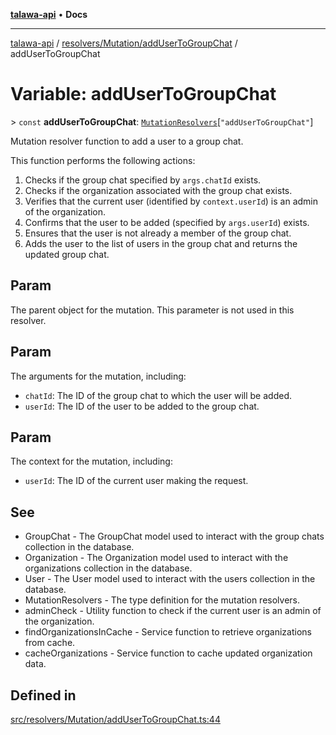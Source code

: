 [**talawa-api**](../../../../README.md) • **Docs**

***

[talawa-api](../../../../modules.md) / [resolvers/Mutation/addUserToGroupChat](../README.md) / addUserToGroupChat

# Variable: addUserToGroupChat

\> `const` **addUserToGroupChat**: [`MutationResolvers`](../../../../types/generatedGraphQLTypes/type-aliases/MutationResolvers.md)\[`"addUserToGroupChat"`\]

Mutation resolver function to add a user to a group chat.

This function performs the following actions:
1. Checks if the group chat specified by `args.chatId` exists.
2. Checks if the organization associated with the group chat exists.
3. Verifies that the current user (identified by `context.userId`) is an admin of the organization.
4. Confirms that the user to be added (specified by `args.userId`) exists.
5. Ensures that the user is not already a member of the group chat.
6. Adds the user to the list of users in the group chat and returns the updated group chat.

## Param

The parent object for the mutation. This parameter is not used in this resolver.

## Param

The arguments for the mutation, including:
  - `chatId`: The ID of the group chat to which the user will be added.
  - `userId`: The ID of the user to be added to the group chat.

## Param

The context for the mutation, including:
  - `userId`: The ID of the current user making the request.

## See

 - GroupChat - The GroupChat model used to interact with the group chats collection in the database.
 - Organization - The Organization model used to interact with the organizations collection in the database.
 - User - The User model used to interact with the users collection in the database.
 - MutationResolvers - The type definition for the mutation resolvers.
 - adminCheck - Utility function to check if the current user is an admin of the organization.
 - findOrganizationsInCache - Service function to retrieve organizations from cache.
 - cacheOrganizations - Service function to cache updated organization data.

## Defined in

[src/resolvers/Mutation/addUserToGroupChat.ts:44](https://github.com/PalisadoesFoundation/talawa-api/blob/1f38da5423898626c6ebfa24896a9c3d008195c6/src/resolvers/Mutation/addUserToGroupChat.ts#L44)
